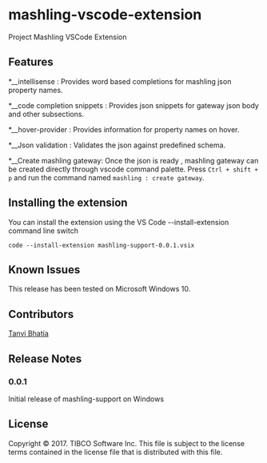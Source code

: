 # mashling-vscode-extension

Project Mashling VSCode Extension

## Features

*__intellisense : Provides word based completions for mashling json property names.

*__code completion snippets : Provides json snippets for gateway json body and other subsections.

*__hover-provider : Provides information for property names on hover.

*__Json validation : Validates the json against predefined schema.

*__Create mashling gateway: Once the json is ready , mashling gateway can be created directly through vscode command palette.
Press `Ctrl + shift + p` and run the command named `mashling : create gateway`.


## Installing the extension

You can install the extension using the VS Code --install-extension command line switch
```
code --install-extension mashling-support-0.0.1.vsix
```

## Known Issues

This release has been tested on Microsoft Windows 10.

## Contributors

[Tanvi Bhatia](https://github.com/tbhatia1912)

## Release Notes

### 0.0.1
Initial release of mashling-support on Windows

## License
Copyright © 2017. TIBCO Software Inc.
This file is subject to the license terms contained
in the license file that is distributed with this file.

